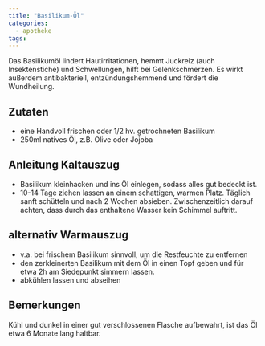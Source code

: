 ```yaml
---
title: "Basilikum-Öl"
categories:
  - apotheke
tags:
---
```


Das Basilikumöl lindert Hautirritationen, hemmt Juckreiz (auch Insektenstiche) und Schwellungen, hilft bei Gelenkschmerzen. Es wirkt außerdem antibakteriell, entzündungshemmend und fördert die Wundheilung.

## Zutaten
* eine Handvoll frischen oder 1/2 hv. getrochneten Basilikum
* 250ml natives Öl, z.B. Olive oder Jojoba

## Anleitung Kaltauszug
* Basilikum kleinhacken und ins Öl einlegen, sodass alles gut bedeckt ist.
* 10-14 Tage ziehen lassen an einem schattigen, warmen Platz. Täglich sanft schütteln und nach 2 Wochen absieben. Zwischenzeitlich darauf achten, dass durch das enthaltene Wasser kein Schimmel auftritt.

## alternativ Warmauszug
* v.a. bei frischem Basilikum sinnvoll, um die Restfeuchte zu entfernen
* den zerkleinerten Basilikum mit dem Öl in einen Topf geben und für etwa 2h am Siedepunkt simmern lassen.
* abkühlen lassen und abseihen

## Bemerkungen
Kühl und dunkel in einer gut verschlossenen Flasche aufbewahrt, ist das Öl etwa 6 Monate lang haltbar.
<!--stackedit_data:
eyJoaXN0b3J5IjpbLTE3NTAyMzY0NzQsMTc4NDYxMTcxMyw0MD
kwMTkzNjYsLTUzMzQ0NTE5NiwxNzExNzg3OTc2XX0=
-->